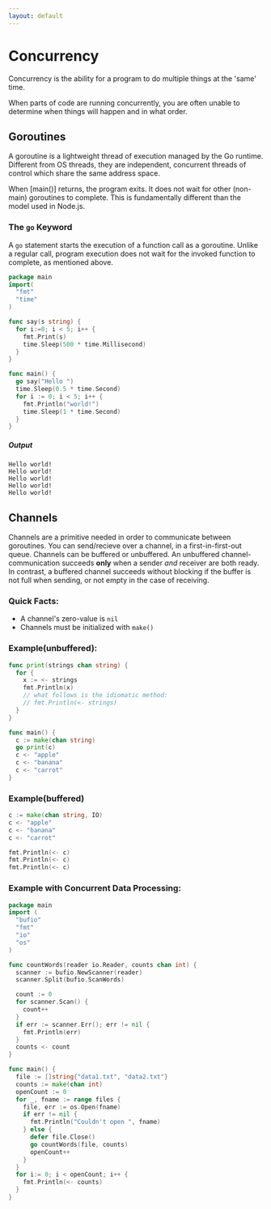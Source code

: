 ```yaml
---
layout: default
---
```

# Concurrency
Concurrency is the ability for a program to do multiple things
at the 'same' time.

When parts of code are running concurrently, you are often unable to determine
when things will happen and in what order.

## Goroutines
A goroutine is a lightweight thread of execution managed by the Go runtime.
Different from OS threads, they are independent, concurrent threads
of control which share the same address space.

When [main()] returns, the program exits. It does not wait for other (non-main)
goroutines to complete. This is fundamentally different than the model used in
Node.js.

### The `go` Keyword
A `go` statement starts the execution of a function call as a goroutine.
Unlike a regular call, program execution does not wait for the invoked
function to complete, as mentioned above.

```go
package main
import(
  "fmt"
  "time"
)

func say(s string) {
  for i:=0; i < 5; i++ {
    fmt.Print(s)
    time.Sleep(500 * time.Millisecond)
  }
}

func main() {
  go say("Hello ")
  time.Sleep(0.5 * time.Second)
  for i := 0; i < 5; i++ {
    fmt.Println("world!")
    time.Sleep(1 * time.Second)
  }
}
```
##### Output
```
Hello world!
Hello world!
Hello world!
Hello world!
Hello world!
```


## Channels
Channels are a primitive needed in order to communicate between goroutines.
You can send/recieve over a channel, in a first-in-first-out queue.
Channels can be buffered or unbuffered. An unbuffered channel-communication
succeeds **only** when a sender *and* receiver are both ready. In contrast,
a buffered channel succeeds without blocking if the buffer is not full when
sending, or not empty in the case of receiving.

### Quick Facts:
- A channel's zero-value is `nil`
- Channels must be initialized with `make()`

### Example(unbuffered):
```go
func print(strings chan string) {
  for {
    x := <- strings
    fmt.Println(x)
    // what follows is the idiomatic method:
    // fmt.Println(<- strings)
  }
}

func main() {
  c := make(chan string)
  go print(c)
  c <- "apple"
  c <- "banana"
  c <- "carrot"
}
```

### Example(buffered)
```go
c := make(chan string, IO)
c <- "apple"
c <- "banana"
c <- "carrot"

fmt.Println(<- c)
fmt.Println(<- c)
fmt.Println(<- c)
```

### Example with Concurrent Data Processing:
```go
package main
import (
  "bufio"
  "fmt"
  "io"
  "os"
)

func countWords(reader io.Reader, counts chan int) {
  scanner := bufio.NewScanner(reader)
  scanner.Split(bufio.ScanWords)

  count := 0
  for scanner.Scan() {
    count++
  }
  if err := scanner.Err(); err != nil {
    fmt.Println(err)
  }
  counts <- count
}

func main() {
  file := []string{"data1.txt", "data2.txt"}
  counts := make(chan int)
  openCount := 0
  for _, fname := range files {
    file, err := os.Open(fname)
    if err != nil {
      fmt.Println("Couldn't open ", fname)
    } else {
      defer file.Close()
      go countWords(file, counts)
      openCount++
    }
  }
  for i:= 0; i < openCount; i++ {
    fmt.Println(<- counts)
  }
}
```

